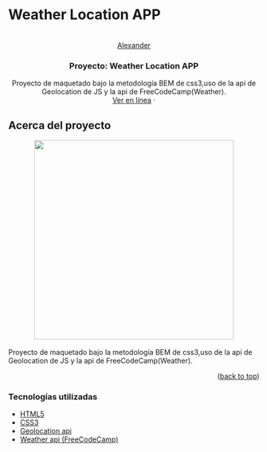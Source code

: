 # Weather Location APP
<br />
<div align="center" id="top">
  <a href="https://alexander-portfolio.netlify.app/">
    Alexander
  </a>

  <h3 align="center">Proyecto: Weather Location APP</h3>

  <p align="center">
    Proyecto de maquetado bajo la metodología BEM de css3,uso de la api de Geolocation de JS y la api de FreeCodeCamp(Weather).
    <br />
    <a href="https://whatever-freecodecamp.netlify.app" target="_blank">Ver en línea</a>
    ·
  </p>
</div>

<!-- ABOUT THE PROJECT -->
## Acerca del proyecto

<div align="center">
    <img src="https://i.postimg.cc/4dk8GTNB/image.png" width="400px"</img> 
</div>

<br/>
        Proyecto de maquetado bajo la metodología BEM de css3,uso de la api de Geolocation de JS y la api de FreeCodeCamp(Weather).
 

<p align="right">(<a href="#top">back to top</a>)</p>

### Tecnologías utilizadas

* [HTML5](https://developer.mozilla.org/es/docs/Glossary/HTML5)
* [CSS3](https://developer.mozilla.org/es/docs/Web/CSS)
* [Geolocation api](https://developer.mozilla.org/es/docs/Web/API/Geolocation_API)
* [Weather api (FreeCodeCamp)](https://weather-proxy.freecodecamp.rocks)
